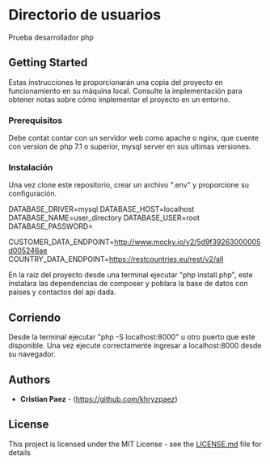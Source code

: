 # Directorio de usuarios

Prueba desarrollador php

## Getting Started

Estas instrucciones le proporcionarán una copia del proyecto en funcionamiento en su máquina local. Consulte la implementación para obtener notas sobre cómo implementar el proyecto en un entorno.

### Prerequisitos

Debe contat contar con un servidor web como apache o nginx, que cuente con version de php 7.1 o superior, mysql server en sus ultimas versiones.

### Instalación

Una vez clone este repositorio, crear un archivo ".env" y proporcione su configuración.

DATABASE_DRIVER=mysql
DATABASE_HOST=localhost
DATABASE_NAME=user_directory
DATABASE_USER=root
DATABASE_PASSWORD=

CUSTOMER_DATA_ENDPOINT=http://www.mocky.io/v2/5d9f39263000005d005246ae
COUNTRY_DATA_ENDPOINT=https://restcountries.eu/rest/v2/all

En la raiz del proyecto desde una terminal ejecutar "php install.php", este instalara las dependencias de composer y poblara la base de datos con paises y contactos del api dada.

## Corriendo

Desde la terminal ejecutar "php -S localhost:8000" u otro puerto que este disponible. Una vez ejecute correctamente ingresar a localhost:8000 desde su navegador.

## Authors

* **Cristian Paez** - (https://github.com/khryzpaez)

## License

This project is licensed under the MIT License - see the [LICENSE.md](LICENSE.md) file for details

